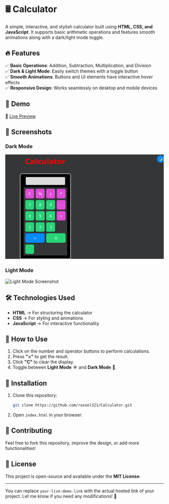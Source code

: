 # 🖩 Calculator  

A simple, interactive, and stylish calculator built using **HTML, CSS, and JavaScript**. It supports basic arithmetic operations and features smooth animations along with a dark/light mode toggle.  

## 🔥 Features  
✅ **Basic Operations**: Addition, Subtraction, Multiplication, and Division  
✅ **Dark & Light Mode**: Easily switch themes with a toggle button  
✅ **Smooth Animations**: Buttons and UI elements have interactive hover effects  
✅ **Responsive Design**: Works seamlessly on desktop and mobile devices  

## 🎥 Demo  
🔗 [Live Preview]([https://rasool321.github.io/Calculator/])  

## 📸 Screenshots  
### **Dark Mode**  
![Dark Mode Screenshot](screenshots/dark.png)  

### **Light Mode**  
![Light Mode Screenshot](screenshots/light.png)  

## 🛠️ Technologies Used  
- **HTML** → For structuring the calculator  
- **CSS** → For styling and animations  
- **JavaScript** → For interactive functionality  

## 🚀 How to Use  
1. Click on the number and operator buttons to perform calculations.  
2. Press **"="** to get the result.  
3. Click **"C"** to clear the display.  
4. Toggle between **Light Mode** ☀️ and **Dark Mode** 🌙.  

## 📂 Installation  
1. Clone this repository:  
   ```bash
   git clone https://github.com/rasool321/Calculator.git
   ```
2. Open `index.html` in your browser.  

## 🤝 Contributing  
Feel free to fork this repository, improve the design, or add more functionalities!  

## 📜 License  
This project is open-source and available under the **MIT License**.  

---

You can replace `your-live-demo-link` with the actual hosted link of your project. Let me know if you need any modifications! 🚀
